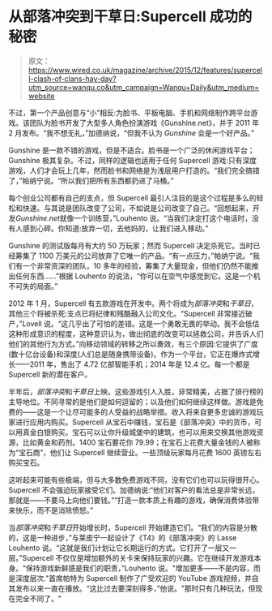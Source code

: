 # 从部落冲突到干草日:Supercell 成功的秘密

> 原文：<https://www.wired.co.uk/magazine/archive/2015/12/features/supercell-clash-of-clans-hay-day?utm_source=wanqu.co&utm_campaign=Wanqu+Daily&utm_medium=website>

不过，第一个产品创意与“小”相反:为脸书、平板电脑、手机和网络制作跨平台游戏。该团队为脸书开发了大型多人角色扮演游戏《Gunshine.net》，并于 2011 年 2 月发布。“我不想无礼，”加德纳说，“但我不认为 *Gunshine* 会是一个好产品。”

Gunshine 是一款不错的游戏，但是不适合。脸书是一个广泛的休闲游戏平台；Gunshine 极其复杂。不过，同样的逻辑也适用于任何 Supercell 游戏:只有深度游戏，人们才会玩上几年，然而脸书和网络是为浅层用户打造的。“我们完全搞错了，”帕纳宁说。“所以我们把所有东西都扔进了马桶。”

每个创业公司都有自己的支点，但 Supercell 最引人注目的是这个过程是多么的轻松和快速。与其说是团队改变了公司，不如说是公司改变了自己。“回想起来，开发*Gunshine.net*就像一个训练营，”Louhento 说。“当我们决定打这个电话时，没有人感到心碎。你知道:放弃一切，去他妈的，让我们进入移动。”

Gunshine 的测试版每月有大约 50 万玩家；然而 Supercell 决定杀死它。当时已经筹集了 1100 万美元的公司放弃了它唯一的产品。“有一点压力，”帕纳宁说。“我们有一个非常资深的团队，10 多年的经验，筹集了大量现金，但他们仍然不能推出任何东西……”根据 Louhento 的说法，“你可以在空气中感觉到它。这是一个机不可失的局面。”

2012 年 1 月，Supercell 有五款游戏在开发中。两个将成为*部落冲突*和*干草日*，其他三个将被杀死:支点已将纪律和残酷融入公司文化。“Supercell 非常接近破产，”Lovell 说。“这几乎出了可怕的差错。这是一个勇敢无畏的举动。我不会低估这种形成意识的程度，这种意识认为，做出彻底的改变可以拯救公司，并告诉人们他们的其他行为方式。”向移动领域的转移之所以奏效，有三个原因:它提供了广度(数十亿台设备)和深度(人们总是随身携带设备)。作为一个平台，它正在爆炸式增长——2011 年，售出了 4.72 亿部智能手机；2014 年是 12.4 亿。每一个都是 Supercell 新的潜在客户。

半年后，*部落冲突*和*干草日*上映。这些游戏引人入胜，非常精美，占据了排行榜的主导地位。不同寻常的是他们是如何逗留的；以及他们如何继续这样做。游戏是免费的——这是一个让尽可能多的人受益的战略举措。收入将来自更多忠诚的游戏玩家进行应用内购买。Supercell 从宝石中赚钱，宝石是《部落冲突》中的货币，可以用真金白银购买。宝石可以让你升级城堡中的建筑，也可以用来交换其他游戏资源，比如黄金和药剂。1400 宝石要花你 79.99；在宝石上花费大量金钱的人被称为“宝石商”，他们让 Supercell 继续营业。一些顶级玩家每月花费 1600 英镑左右购买宝石。

这听起来可能有些极端，但与大多数免费游戏不同，没有它们也可以玩得很开心。Supercell 不会强迫玩家接受它们。加德纳说:“他们对客户的看法总是非常长远，那就是——不要马上向他们要钱。”“打造一款本质上有趣的游戏，确保消费体验带来快乐，而不是消除愤怒。”

当*部落冲突*和*干草日*开始增长时，Supercell 开始建造它们。“我们的内容是分散的，这是一种进步，”与莱皮宁一起设计了《T4》的《部落冲突》的 Lasse Louhento 说。“这就是我们计划让它长期运行的方式。它打开了一层又一层。”Supercell 不仅仅是增加额外的关卡来保持玩家的兴趣。它在继续开发游戏本身。“保持游戏新鲜感是我们的职责，”Louhento 说。"增加更多——不是内容，而是深度层次."首席帕特为 Supercell 制作了广受欢迎的 YouTube 游戏视频，并自其发布以来一直在播放。“这比过去要深刻得多，”他说。"那时只有几种玩法，但现在完全不同了。"